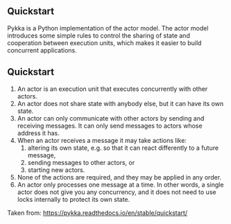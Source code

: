 ## Quickstart
Pykka is a Python implementation of the actor model.
The actor model introduces some simple rules to control the sharing of state and cooperation between execution units,
which makes it easier to build concurrent applications.

## Quickstart

1. An actor is an execution unit that executes concurrently with other actors.
2. An actor does not share state with anybody else, but it can have its own state.
3. An actor can only communicate with other actors by sending and receiving messages. It can only send messages to actors whose address it has.
4. When an actor receives a message it may take actions like:
   1. altering its own state, e.g. so that it can react differently to a future message, 
   2. sending messages to other actors, or 
   3. starting new actors.
5. None of the actions are required, and they may be applied in any order.
6. An actor only processes one message at a time. In other words, a single actor does not give you any concurrency, and it does not need to use locks internally to protect its own state.

Taken from: https://pykka.readthedocs.io/en/stable/quickstart/